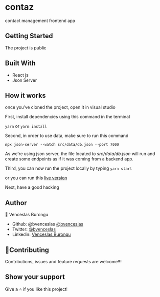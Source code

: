 # contaz
contact management frontend app
## Getting Started

The project is public

## Built With

- React js
- Json Server

## How it works

once you've cloned the project, open it in visual studio

First, install dependencies using this command in the terminal

`yarn` or `yarn install` 

Second, in order to use data, make sure to run this command

`npx json-server --watch src/data/db.json --port 7000`

As we're using json server, the file located to *src/data/db.json* will run and create some endpoints as if it was coming from a backend app.

Third, you can now run the project locally by typing `yarn start`

or you can run this [live version]()

Next, have a good hacking



## Author

👤 Venceslas Burongu

- Github: @bvenceslas [@bvenceslas](https://github.com/bvenceslas)
- Twitter: [@bvenceslas](https://twitter.com/bvenceslas)
- Linkedin: [Venceslas Burongu](https://www.linkedin.com/in/venceslas-burongu-8271b519a/)

## 🤝Contributing

Contributions, issues and feature requests are welcome!!!

## Show your support

Give a ⭐️ if you like this project!
